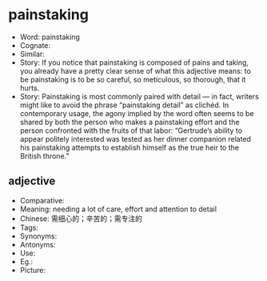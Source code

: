 # painstaking

- Word: painstaking
- Cognate: 
- Similar: 
- Story: If you notice that painstaking is composed of pains and taking, you already have a pretty clear sense of what this adjective means: to be painstaking is to be so careful, so meticulous, so thorough, that it hurts.
- Story: Painstaking is most commonly paired with detail — in fact, writers might like to avoid the phrase “painstaking detail” as clichéd. In contemporary usage, the agony implied by the word often seems to be shared by both the person who makes a painstaking effort and the person confronted with the fruits of that labor: “Gertrude’s ability to appear politely interested was tested as her dinner companion related his painstaking attempts to establish himself as the true heir to the British throne.”

## adjective

- Comparative: 
- Meaning: needing a lot of care, effort and attention to detail
- Chinese: 需细心的；辛苦的；需专注的
- Tags: 
- Synonyms: 
- Antonyms: 
- Use: 
- Eg.: 
- Picture: 

